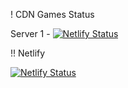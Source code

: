 
! CDN Games Status

Server 1 -
[![Netlify Status](https://api.netlify.com/api/v1/badges/79211b5f-7c75-4104-9a2c-50ecc731feef/deploy-status)](https://app.netlify.com/sites/cdn-ak9memovies/deploys)

!! Netlify

[![Netlify Status](https://api.netlify.com/api/v1/badges/79211b5f-7c75-4104-9a2c-50ecc731feef/deploy-status)](https://app.netlify.com/sites/fun-math-education/deploys)
